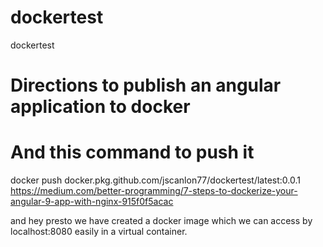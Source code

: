 # dockertest
dockertest

# Directions to publish an angular application to docker
# And this command to push it

docker push docker.pkg.github.com/jscanlon77/dockertest/latest:0.0.1
https://medium.com/better-programming/7-steps-to-dockerize-your-angular-9-app-with-nginx-915f0f5acac

and hey presto we have created a docker image which we can access by localhost:8080 easily in a virtual container.
